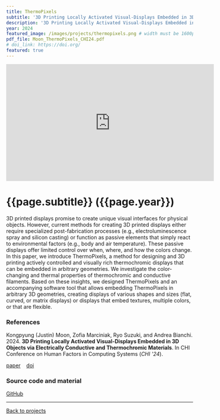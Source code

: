 ```yaml
---
title: ThermoPixels
subtitle: '3D Printing Locally Activated Visual-Displays Embedded in 3D Objects via Electrically Conductive and Thermochromic Materials'
description: '3D Printing Locally Activated Visual-Displays Embedded in 3D Objects via Electrically Conductive and Thermochromic Materials'
year: 2024
featured_image: /images/projects/thermopixels.png # width must be 1600px
pdf_file: Moon_ThermoPixels_CHI24.pdf
# doi_link: https://doi.org/
featured: true
---
```


<iframe width="560" height="315" src="https://www.youtube.com/embed/UPplIn-6F6A" frameborder="0" allow="accelerometer; autoplay; encrypted-media; gyroscope; picture-in-picture" allowfullscreen></iframe>

<!-- DO NOT CHANGE MANUALLY -->

# {{page.subtitle}} ({{page.year}})

3D printed displays promise to create unique visual interfaces for physical objects. However, current methods for creating 3D printed displays either require specialized post-fabrication processes (e.g., electroluminescence spray and silicon casting) or function as passive elements that simply react to environmental factors (e.g., body and air temperature). These passive displays offer limited control over when, where, and how the colors change. In this paper, we introduce ThermoPixels, a method for designing and 3D printing actively controlled and visually rich thermochromic displays that can be embedded in arbitrary geometries. We investigate the color-changing and thermal properties of thermochromic and conductive filaments. Based on these insights, we designed ThermoPixels and an accompanying software tool that allows embedding ThermoPixels in arbitrary 3D geometries, creating displays of various shapes and sizes (flat, curved, or matrix displays) or displays that embed textures, multiple colors, or that are flexible.

### References

Kongpyung (Justin) Moon, Zofia Marciniak, Ryo Suzuki, and Andrea Bianchi. 2024. **3D Printing Locally Activated Visual-Displays Embedded in 3D Objects via Electrically Conductive and Thermochromic Materials**. In CHI Conference on Human Factors in Computing Systems (_CHI '24_).

<!-- DO NOT CHANGE MANUALLY -->

<a href="{{ site.url }}/files/{{ page.year }}/{{ page.pdf_file }}" target="_blank">paper</a>&nbsp;&nbsp;&nbsp;
<a href="{{ page.doi_link }}" target="_blank">doi</a>

### Source code and material

[GitHub](https://github.com/makelab-kaist/ThermoPixels)

---

<a href="/index.html" class="button button--large">Back to projects</a>

